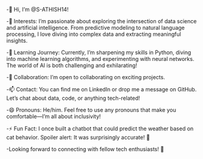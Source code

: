 -👋 Hi, I’m @S-ATHISH14!

-👀 Interests: I’m passionate about exploring the intersection of data science and artificial intelligence. From predictive modeling to natural language processing,
I love diving into complex data and extracting meaningful insights.

-🌱 Learning Journey: Currently, I’m sharpening my skills in Python, diving into machine learning algorithms, and experimenting with neural networks. The world of AI is both challenging and exhilarating!

-💞 Collaboration: I’m open to collaborating on exciting projects.

-📫 Contact: You can find me on LinkedIn or drop me a message on GitHub. Let’s chat about data, code, or anything tech-related!

-😄 Pronouns: He/him. Feel free to use any pronouns that make you comfortable—I’m all about inclusivity!

-⚡ Fun Fact: I once built a chatbot that could predict the weather based on cat behavior. Spoiler alert: It was surprisingly accurate! 🐾

-Looking forward to connecting with fellow tech enthusiasts! 🚀

<!---
S-ATHISH14/S-ATHISH14 is a ✨ special ✨ repository because its `README.md` (this file) appears on your GitHub profile.
You can click the Preview link to take a look at your changes.
--->
